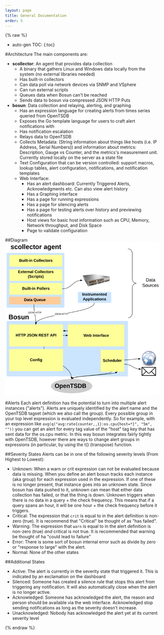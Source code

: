 ```yaml
---
layout: page
title: General Documentation
order: 5
---
```


{% raw %}

* auto-gen TOC:
{:toc}

#Architecture 
The main components are:

 * **scollector**: An agent that provides data collection
   * A binary that gathers Linux and Windows data locally from the system (no external libraries needed) 
   * Has built-in collectors
   * Can data poll via network devices via SNMP and VSphere
   * Can run external scripts
   * Queues data when Bosun can't be reached
   * Sends data to bosun via compressed JSON HTTP Puts
 * **bosun**: Data collection and relaying, alerting, and graphing 
   * Has an expression language for creating alerts from times series queried from OpenTSDB
   * Exposes the Go template language for users to craft alert notifications with
   * Has notification escalation
   * Relays data to OpenTSDB
   * Collects Metadata: (String information about things like hosts (i.e. IP Address, Serial Numbers)) and information about metrics: Description, Gauge vs Counter, and the metrics's measurement unit. Currently stored locally on the server as a state file
   * Text Configuration that can be version controlled: support macros, lookup tables, alert configuration, notifications, and notification templates 
   * Web Interface: 
     * Has an alert dashboard: Currently Triggered Alerts, Acknowledgments etc. Can also view alert history
     * Has a Graphing interface
     * Has a page for running expressions
     * Has a page for silencing alerts 
     * Has a page for testing alerts over history and previewing notifications
     * Host views for basic host information such as CPU, Memory, Network throughput, and Disk Space
     * Page to validate configuration

##Diagram
![Architecture Diagram](public/arch.png)

#Alerts
Each alert definition has the potential to turn into multiple alert instances ("alerts"). Alerts are uniquely identified by the alert name and the OpenTSDB tagset (which we also call the group). Every possible group in your top level expression is evaluated independently. So for example, with an expression like `avg(q("avg:rate{counter,,1}:os.cpu{host=*}", "5m", ""))` you can get an alert for every tag value of the "host" tag key that has sent data for the os.cpu metric. In this way bosun integrates fairly tightly with OpenTSDB, however there are ways to change alert groups in expressions (in particular, by using the t() (transpose) function.

##Severity States
Alerts can be in one of the following severity levels (From Highest to Lowest):

 * Unknown: When a warn or crit expression can not be evaluated because data is missing. When you define an alert bosun tracks each instance (aka group) for each expression used in the expression. If one of these is no longer present, that instance goes into an unknown state. Since bosun has data pushed to it, unknown can mean that either data collection has failed, or that the thing is down. Unknown triggers when there is no data in a query + the check frequency. This means that if a query spans an hour, it will be one hour + the check frequency before it triggers.
 * Critical: The expression that `crit` is equal to in the alert definition is non-zero (true). It is recommend that "Critical" be thought of as "has failed".
 * Warning: The expression that `warn` is equal to in the alert definition is non-zero (true) *and* critical is not true. It is recommended that warning be thought of ha "could lead to failure"
 * Error: There is some sort of bosun internal error such as divide by zero or "response to large" with the alert.
 * Normal: None of the other states

##Additional States
 * Active: The alert is currently in the severity state that triggered it. This is indicated by an exclamation on the dashboard
 * Silenced: Someone has created a silence rule that stops this alert from triggering any notification. It will also automatically close when the alert is no longer active.
 * Acknowledged: Someone has acknowledged the alert, the reason and person should be available via the web interface. Acknowledged stop sending notifications as long as the severity doesn't increase.
 * Unacknowledged: Nobody has acknowledged the alert yet at its current severity level


{% endraw %}